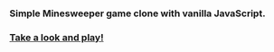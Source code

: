### Simple Minesweeper game clone with vanilla JavaScript.

### [Take a look and play!](https://www.jianyili.com/minesweeper/)
